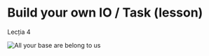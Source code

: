 # Build your own IO / Task (lesson)

Lecția 4

![All your base are belong to us](https://upload.wikimedia.org/wikipedia/en/0/03/Aybabtu.png)